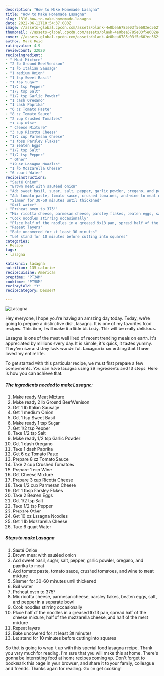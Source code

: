 ```yaml
---
description: "How to Make Homemade Lasagna"
title: "How to Make Homemade Lasagna"
slug: 1310-how-to-make-homemade-lasagna
date: 2022-06-12T10:54:37.083Z
image: //assets-global.cpcdn.com/assets/blank-4e0bea6785e03f5e602ec562f230caae08da540cada707380b4fe1bbebba43da.png
thumbnail: //assets-global.cpcdn.com/assets/blank-4e0bea6785e03f5e602ec562f230caae08da540cada707380b4fe1bbebba43da.png
cover: //assets-global.cpcdn.com/assets/blank-4e0bea6785e03f5e602ec562f230caae08da540cada707380b4fe1bbebba43da.png
author: Mark Reid
ratingvalue: 4.9
reviewcount: 22020
recipeingredient:
- " Meat Mixture"
- "2 lb Ground BeefVenison"
- "1 lb Italian Sausage"
- "1 medium Onion"
- "1 tsp Sweet Basil"
- "1 tsp Sugar"
- "1/2 tsp Pepper"
- "1/2 tsp Salt"
- "1/2 tsp Garlic Powder"
- "1 dash Oregano"
- "1 dash Paprika"
- "6 oz Tomato Paste"
- "8 oz Tomato Sauce"
- "2 cup Crushed Tomatoes"
- "1 cup Wine"
- " Cheese Mixture"
- "3 cup Ricotta Cheese"
- "1/2 cup Parmesan Cheese"
- "1 tbsp Parsley Flakes"
- "2 Beaten Eggs"
- "1/2 tsp Salt"
- "1/2 tsp Pepper"
- " Other"
- "10 oz Lasagna Noodles"
- "1 lb Mozzarella Cheese"
- "6 quart Water"
recipeinstructions:
- "Sauté Onion"
- "Brown meat with sautéed onion"
- "Add sweet basil, sugar, salt, pepper, garlic powder, oregano, and paprika to meat"
- "Add tomato paste, tomato sauce, crushed tomatoes, and wine to meat mixture"
- "Simmer for 30-60 minutes until thickened"
- "Boil water"
- "Preheat oven to 375°"
- "Mix ricotta cheese, parmesan cheese, parsley flakes, beaten eggs, salt, and pepper in a separate bowl"
- "Cook noodles stirring occasionally"
- "Place half of the noodles in a greased 9x13 pan, spread half of the cheese mixture, half of the mozzarella cheese, and half of the meat mixture"
- "Repeat layers"
- "Bake uncovered for at least 30 minutes"
- "Let stand for 10 minutes before cutting into squares"
categories:
- Recipe
tags:
- lasagna

katakunci: lasagna 
nutrition: 135 calories
recipecuisine: American
preptime: "PT34M"
cooktime: "PT58M"
recipeyield: "3"
recipecategory: Dessert

---
```



![Lasagna](//assets-global.cpcdn.com/assets/blank-4e0bea6785e03f5e602ec562f230caae08da540cada707380b4fe1bbebba43da.png)

Hey everyone, I hope you're having an amazing day today. Today, we're going to prepare a distinctive dish, lasagna. It is one of my favorites food recipes. This time, I will make it a little bit tasty. This will be really delicious.

Lasagna is one of the most well liked of recent trending meals on earth. It's appreciated by millions every day. It is simple, it's quick, it tastes yummy. They're nice and they look wonderful. Lasagna is something that I have loved my entire life.




To get started with this particular recipe, we must first prepare a few components. You can have lasagna using 26 ingredients and 13 steps. Here is how you can achieve that.

<!--inarticleads1-->

##### The ingredients needed to make Lasagna:

1. Make ready  Meat Mixture
1. Make ready 2 lb Ground Beef/Venison
1. Get 1 lb Italian Sausage
1. Get 1 medium Onion
1. Get 1 tsp Sweet Basil
1. Make ready 1 tsp Sugar
1. Get 1/2 tsp Pepper
1. Take 1/2 tsp Salt
1. Make ready 1/2 tsp Garlic Powder
1. Get 1 dash Oregano
1. Take 1 dash Paprika
1. Get 6 oz Tomato Paste
1. Prepare 8 oz Tomato Sauce
1. Take 2 cup Crushed Tomatoes
1. Prepare 1 cup Wine
1. Get  Cheese Mixture
1. Prepare 3 cup Ricotta Cheese
1. Take 1/2 cup Parmesan Cheese
1. Get 1 tbsp Parsley Flakes
1. Take 2 Beaten Eggs
1. Get 1/2 tsp Salt
1. Take 1/2 tsp Pepper
1. Prepare  Other
1. Get 10 oz Lasagna Noodles
1. Get 1 lb Mozzarella Cheese
1. Take 6 quart Water




<!--inarticleads2-->

##### Steps to make Lasagna:

1. Sauté Onion
1. Brown meat with sautéed onion
1. Add sweet basil, sugar, salt, pepper, garlic powder, oregano, and paprika to meat
1. Add tomato paste, tomato sauce, crushed tomatoes, and wine to meat mixture
1. Simmer for 30-60 minutes until thickened
1. Boil water
1. Preheat oven to 375°
1. Mix ricotta cheese, parmesan cheese, parsley flakes, beaten eggs, salt, and pepper in a separate bowl
1. Cook noodles stirring occasionally
1. Place half of the noodles in a greased 9x13 pan, spread half of the cheese mixture, half of the mozzarella cheese, and half of the meat mixture
1. Repeat layers
1. Bake uncovered for at least 30 minutes
1. Let stand for 10 minutes before cutting into squares




So that is going to wrap it up with this special food lasagna recipe. Thank you very much for reading. I'm sure that you will make this at home. There's gonna be interesting food at home recipes coming up. Don't forget to bookmark this page in your browser, and share it to your family, colleague and friends. Thanks again for reading. Go on get cooking!
